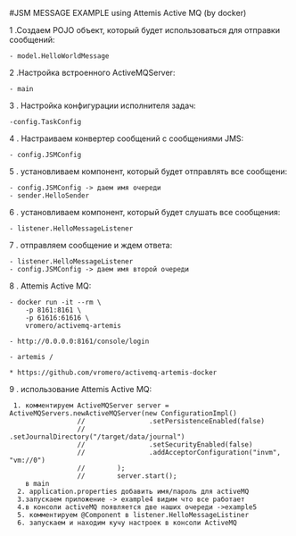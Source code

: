 #JSM MESSAGE EXAMPLE 
using Attemis Active MQ (by docker)


1 .Создаем POJO объект, который будет использоваться для отправки сообщений:
   
    - model.HelloWorldMessage
    
2 .Настройкa встроенного ActiveMQServer:

    - main
    
3 . Настройка конфигурации исполнителя задач:


    -config.TaskConfig
4 . Настраиваем конвертер сообщений с сообщениями JMS:

    - config.JSMConfig
    
5 . установливаем компонент, который будет отправлять все сообщени:


    - config.JSMConfig -> даем имя очереди
    - sender.HelloSender
    
6 . установливаем компонент, который будет слушать все сообщения:


    - listener.HelloMessageListener
    
7 . отправляем сообщение и ждем ответа:


    - listener.HelloMessageListener
    - config.JSMConfig -> даем имя второй очереди
    
8 . Attemis Active MQ:

    - docker run -it --rm \
        -p 8161:8161 \
        -p 61616:61616 \
        vromero/activemq-artemis
        
    - http://0.0.0.0:8161/console/login
    
    - artemis / 
    
    * https://github.com/vromero/activemq-artemis-docker
    
9 . использование Attemis Active MQ:

     1. комментируем ActiveMQServer server = ActiveMQServers.newActiveMQServer(new ConfigurationImpl()
                     //                .setPersistenceEnabled(false)
                     //                .setJournalDirectory("/target/data/journal")
                     //                .setSecurityEnabled(false)
                     //                .addAcceptorConfiguration("invm", "vm://0")
                     //        );
                     //        server.start();
        в main
      2. application.properties добавить имя/пароль для activeMQ
      3.запускаем приложение -> example4 видим что все работает
      4.в консоли activeMQ появляется две наших очереди ->example5
      5. комментируем @Component в listener.HelloMessageListiner
      6. запускаем и находим кучу настроек в консоли ActiveMQ
   
    
    


